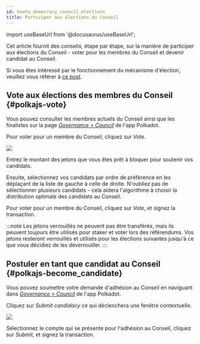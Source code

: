 ```yaml
---
id: howto_democracy_council_elections
title: Participer aux élections du Conseil
---
```


import useBaseUrl from '@docusaurus/useBaseUrl';

Cet article fournit des conseils, étape par étape, sur la manière de participer aux élections du Conseil - voter pour les membres du Conseil et devenir candidat au Conseil.

Si vous êtes intéressé par le fonctionnement du mécanisme d'élection, veuillez vous référer à [ce post](/learn_democracy_council#elections).

## Vote aux élections des membres du Conseil {#polkajs-vote}
Vous pouvez consulter les membres actuels du Conseil ainsi que les finalistes sur la page [*Governance > Council*](https://polkadot.js.org/apps/?rpc=wss%253A%252F%252Frpc-01.basilisk.hydradx.io#/council) de l'app Polkadot.

Pour voter pour un membre du Conseil, cliquez sur *Vote*.

<div style={{textAlign: 'center'}}>
  <img src={useBaseUrl('/img/howto_democracy_council_elections/polkajs-vote.jpg')} />
</div>

Entrez le montant des jetons que vous êtes prêt à bloquer pour soutenir vos candidats.

Ensuite, sélectionnez vos candidats par ordre de préférence en les déplaçant de la liste de gauche à celle de droite. N'oubliez pas de sélectionner plusieurs candidats - cela aidera l'algorithme à choisir la distribution optimale des candidats au Conseil.

Pour voter pour un membre du Conseil, cliquez sur *Vote*, et signez la transaction.

:::note
Les jetons verrouillés ne peuvent pas être transférés, mais ils peuvent toujours être utilisés pour staker et voter lors des référendums. Vos jetons resteront verrouillés et utilisés pour les élections suivantes jusqu'à ce que vous décidiez de les déverrouiller.
:::

## Postuler en tant que candidat au Conseil {#polkajs-become_candidate}
Vous pouvez soumettre votre demande d'adhésion au Conseil en naviguant dans [*Governance > Council*](https://polkadot.js.org/apps/?rpc=wss%253A%252F%252Frpc-01.basilisk.hydradx.io#/council) de l'app Polkadot.

Cliquez sur *Submit candidacy* ce qui déclenchera une fenêtre contextuelle.

<div style={{textAlign: 'center'}}>
  <img src={useBaseUrl('/img/howto_democracy_council_elections/polkajs-run-for-council.jpg')} />
</div>

Sélectionnez le compte qui se présente pour l'adhésion au Conseil, cliquez sur *Submit*, et signez la transaction. 
